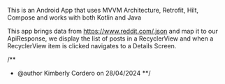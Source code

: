This is an Android App that uses MVVM Architecture, Retrofit, Hilt, Compose and works with both Kotlin and Java

This app brings data from https://www.reddit.com/.json and map it to our ApiResponse, we display the list of posts in a RecyclerView and when a RecyclerView item is clicked navigates to a Details Screen.


/**
 * @author Kimberly Cordero on 28/04/2024
 **/
